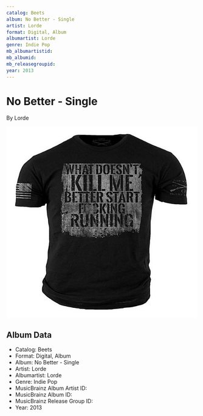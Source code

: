 ```yaml
---
catalog: Beets
album: No Better - Single
artist: Lorde
format: Digital, Album
albumartist: Lorde
genre: Indie Pop
mb_albumartistid: 
mb_albumid: 
mb_releasegroupid: 
year: 2013
---
```


# No Better - Single

By Lorde

![](../../assets/beetscovers/Lorde-No_Better_-_Single.jpg)

## Album Data

- Catalog: Beets
- Format: Digital, Album
- Album: No Better - Single
- Artist: Lorde
- Albumartist: Lorde
- Genre: Indie Pop
- MusicBrainz Album Artist ID: 
- MusicBrainz Album ID: 
- MusicBrainz Release Group ID: 
- Year: 2013

